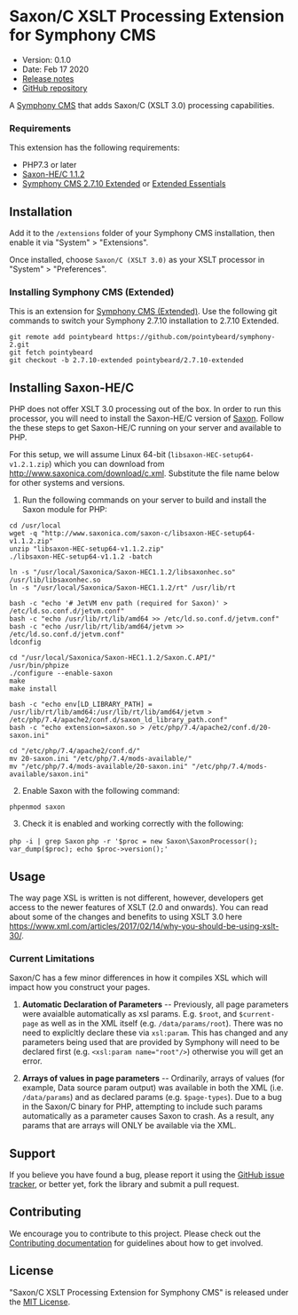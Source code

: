 # Saxon/C XSLT Processing Extension for Symphony CMS

-   Version: 0.1.0
-   Date: Feb 17 2020
-   [Release notes](https://github.com/pointybeard/saxon/blob/master/CHANGELOG.md)
-   [GitHub repository](https://github.com/pointybeard/saxon)

A [Symphony CMS](http://getsymphony.com) that adds Saxon/C (XSLT 3.0) processing capabilities.

### Requirements

This extension has the following requirements:

- PHP7.3 or later
- [Saxon-HE/C 1.1.2](http://www.saxonica.com/saxon-c/index.xml#archive)
- [Symphony CMS 2.7.10 Extended](https://github.com/pointybeard/symphony-2/tree/2.7.10-extended) or [Extended Essentials](https://github.com/pointybeard/symphony-2/tree/2.7.10-extended-essentials)

## Installation

Add it to the `/extensions` folder of your Symphony CMS installation, then enable it via "System" > "Extensions".

Once installed, choose `Saxon/C (XSLT 3.0)` as your XSLT processor in "System" > "Preferences".

### Installing Symphony CMS (Extended)

This is an extension for [Symphony CMS (Extended)](https://github.com/pointybeard/symphony-2/tree/2.7.10-extended). Use the following git commands to switch your Symphony 2.7.10 installation to 2.7.10 Extended.

```
git remote add pointybeard https://github.com/pointybeard/symphony-2.git
git fetch pointybeard
git checkout -b 2.7.10-extended pointybeard/2.7.10-extended
```

## Installing Saxon-HE/C

PHP does not offer XSLT 3.0 processing out of the box. In order to run this processor, you will need to install the Saxon-HE/C version of [Saxon](http://www.saxonica.com/). Follow the these steps to get Saxon-HE/C running on your server and available to PHP.

For this setup, we will assume Linux 64-bit (`libsaxon-HEC-setup64-v1.2.1.zip`) which you can download from <http://www.saxonica.com/download/c.xml>. Substitute the file name below for other systems and versions.

1. Run the following commands on your server to build and install the Saxon module for PHP:

```
cd /usr/local
wget -q "http://www.saxonica.com/saxon-c/libsaxon-HEC-setup64-v1.1.2.zip"
unzip "libsaxon-HEC-setup64-v1.1.2.zip"
./libsaxon-HEC-setup64-v1.1.2 -batch

ln -s "/usr/local/Saxonica/Saxon-HEC1.1.2/libsaxonhec.so" /usr/lib/libsaxonhec.so
ln -s "/usr/local/Saxonica/Saxon-HEC1.1.2/rt" /usr/lib/rt

bash -c "echo '# JetVM env path (required for Saxon)' > /etc/ld.so.conf.d/jetvm.conf"
bash -c "echo /usr/lib/rt/lib/amd64 >> /etc/ld.so.conf.d/jetvm.conf"
bash -c "echo /usr/lib/rt/lib/amd64/jetvm >> /etc/ld.so.conf.d/jetvm.conf"
ldconfig

cd "/usr/local/Saxonica/Saxon-HEC1.1.2/Saxon.C.API/"
/usr/bin/phpize
./configure --enable-saxon
make
make install

bash -c "echo env[LD_LIBRARY_PATH] = /usr/lib/rt/lib/amd64:/usr/lib/rt/lib/amd64/jetvm > /etc/php/7.4/apache2/conf.d/saxon_ld_library_path.conf"
bash -c "echo extension=saxon.so > /etc/php/7.4/apache2/conf.d/20-saxon.ini"

cd "/etc/php/7.4/apache2/conf.d/"
mv 20-saxon.ini "/etc/php/7.4/mods-available/"
mv "/etc/php/7.4/mods-available/20-saxon.ini" "/etc/php/7.4/mods-available/saxon.ini"
```

2. Enable Saxon with the following command:

`phpenmod saxon`

3. Check it is enabled and working correctly with the following:

`php -i | grep Saxon`
`php -r '$proc = new Saxon\SaxonProcessor(); var_dump($proc); echo $proc->version();'`

## Usage

The way page XSL is written is not different, however, developers get access to the newer features of XSLT (2.0 and onwards). You can read about some of the changes and benefits to using XSLT 3.0 here <https://www.xml.com/articles/2017/02/14/why-you-should-be-using-xslt-30/>.

### Current Limitations

Saxon/C has a few minor differences in how it compiles XSL which will impact how you construct your pages.

1. **Automatic Declaration of Parameters** -- Previously, all page parameters were avaialble automatically as xsl params. E.g. `$root`, and `$current-page` as well as in the XML itself (e.g. `/data/params/root`). There was no need to explicltly declare these via `xsl:param`. This has changed and any parameters being used that are provided by Symphony will need to be declared first (e.g. `<xsl:param name="root"/>`) otherwise you will get an error.

2. **Arrays of values in page parameters** -- Ordinarily, arrays of values (for example, Data source param output) was available in both the XML (i.e. `/data/params`) and as declared params (e.g. `$page-types`). Due to a bug in the Saxon/C binary for PHP, attempting to include such params automatically as a parameter causes Saxon to crash. As a result, any params that are arrays will ONLY be available via the XML.

## Support

If you believe you have found a bug, please report it using the [GitHub issue tracker](https://github.com/pointybeard/saxon/issues),
or better yet, fork the library and submit a pull request.

## Contributing

We encourage you to contribute to this project. Please check out the [Contributing documentation](https://github.com/pointybeard/saxon/blob/master/CONTRIBUTING.md) for guidelines about how to get involved.

## License

"Saxon/C XSLT Processing Extension for Symphony CMS" is released under the [MIT License](http://www.opensource.org/licenses/MIT).
